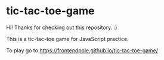 # tic-tac-toe-game

Hi! Thanks for checking out this repository. :)

This is a tic-tac-toe game for JavaScript practice.

To play go to https://frontendpole.github.io/tic-tac-toe-game/
